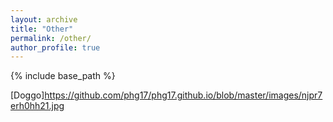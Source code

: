 ```yaml
---
layout: archive
title: "Other"
permalink: /other/
author_profile: true
---
```


{% include base_path %}

[Doggo]https://github.com/phg17/phg17.github.io/blob/master/images/njpr7erh0hh21.jpg
